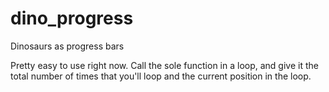 # dino_progress
Dinosaurs as progress bars

Pretty easy to use right now. Call the sole function in a loop, and give it the total number of times that you'll loop and the current position in the loop.
